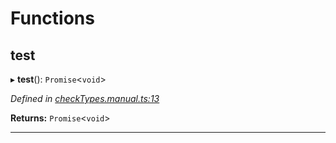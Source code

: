 

# Functions

<a id="test"></a>

##  test

▸ **test**(): `Promise`<`void`>

*Defined in [checkTypes.manual.ts:13](https://github.com/polkadot-js/api/blob/fc8653e/packages/api/src/checkTypes.manual.ts#L13)*

**Returns:** `Promise`<`void`>

___

